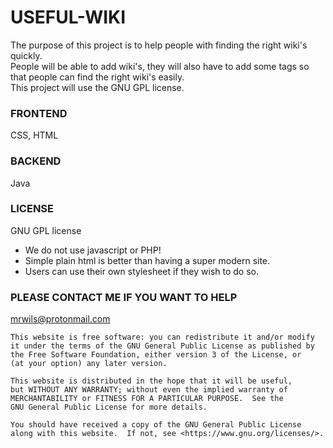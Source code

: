
# USEFUL-WIKI

The purpose of this project is to help people with finding the right wiki's quickly.   
People will be able to add wiki's, they will also have to add some tags so that people can find the right wiki's easily.   
This project will use the GNU GPL license.  

### FRONTEND
CSS, HTML

### BACKEND
Java

### LICENSE
GNU GPL license  
  
  
- We do not use javascript or PHP!
- Simple plain html is better than having a super modern site.
- Users can use their own stylesheet if they wish to do so. 


### PLEASE CONTACT ME IF YOU WANT TO HELP 
mrwils@protonmail.com  

    This website is free software: you can redistribute it and/or modify
    it under the terms of the GNU General Public License as published by
    the Free Software Foundation, either version 3 of the License, or
    (at your option) any later version.

    This website is distributed in the hope that it will be useful,
    but WITHOUT ANY WARRANTY; without even the implied warranty of
    MERCHANTABILITY or FITNESS FOR A PARTICULAR PURPOSE.  See the
    GNU General Public License for more details.

    You should have received a copy of the GNU General Public License
    along with this website.  If not, see <https://www.gnu.org/licenses/>.